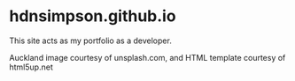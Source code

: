 # hdnsimpson.github.io

This site acts as my portfolio as a developer.

Auckland image courtesy of unsplash.com, and HTML template courtesy of html5up.net

